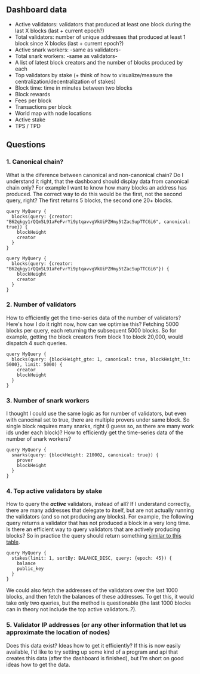 ## Dashboard data
* Active validators: validators that produced at least one block during the last X blocks (last + current epoch?)
* Total validators: number of unique addresses that produced at least 1 block since X blocks (last + current epoch?)
* Active snark workers: -same as validators-
* Total snark workers: -same as validators-
* A list of latest block creators and the number of blocks produced by each
* Top validators by stake (+ think of how to visualize/measure the centralization/decentralization of stakes)
* Block time: time in minutes between two blocks
* Block rewards
* Fees per block
* Transactions per block
* World map with node locations
* Active stake
* TPS / TPD

## Questions

### 1. **Canonical chain?**

What is the diference between canonical and non-canonical chain? Do I understand it right, that the dashboard should display data from canonical chain only? For example I want to know how many blocks an address has produced. The correct way to do this would be the first, not the second query, right? The first returns 5 blocks, the second one 20+ blocks.

```
query MyQuery {
  blocks(query: {creator: "B62qkgy1rQQmSL91aFeFvrYi9ptqavvgVkUiPZHmy5tZacSupTTCGi6", canonical: true}) {
    blockHeight
    creator
  }
}
```

```
query MyQuery {
  blocks(query: {creator: "B62qkgy1rQQmSL91aFeFvrYi9ptqavvgVkUiPZHmy5tZacSupTTCGi6"}) {
    blockHeight
    creator
  }
}
```

### 2. **Number of validators**

How to efficiently get the time-series data of the number of validators? Here's how I do it right now, how can we optimise this? Fetching 5000 blocks per query, each returning the subsequent 5000 blocks. So for example, getting the block creators from block 1 to block 20,000, would dispatch 4 such queries.

```
query MyQuery {
  blocks(query: {blockHeight_gte: 1, canonical: true, blockHeight_lt: 5000}, limit: 5000) {
    creator
    blockHeight
  }
}
```

### 3. **Number of snark workers**

I thought I could use the same logic as for number of validators, but even with canocinal set to true, there are multiple provers under same block. So single block requires many snarks, right (I guess so, as there are many work ids under each block)? How to efficiently get the time-series data of the number of snark workers?

```
query MyQuery {
  snarks(query: {blockHeight: 210002, canonical: true}) {
    prover
    blockHeight
  }
}
```

### 4. **Top active validators by stake**

How to query the ***active*** validators, instead of all? If I understand correctly, there are many addresses that delegate to itself, but are not actually running the validators (and so not producing any blocks). For example, the following query returns a validator that has not produced a block in a very long time. Is there an efficient way to query validators that are actively producing blocks? So in practice the query should return something [similar to this table](https://minascan.io/mainnet/validators/leaderboard?epoch=45&isFullyUnlocked=false&isNotAnonymous=false&isVerifOnly=false&isWithFee=false&orderBy=DESC&page=0&searchStr=&size=100&sortBy=amount_staked&stake=1000&type=active).

```
query MyQuery {
  stakes(limit: 1, sortBy: BALANCE_DESC, query: {epoch: 45}) {
    balance
    public_key
  }
}
```

We could also fetch the addresses of the validators over the last 1000 blocks, and then fetch the balances of these addresses. To get this, it would take only two queries, but the method is questionable (the last 1000 blocks can in theory not include the top active validators..?).

### 5. **Validator IP addresses (or any other information that let us approximate the location of nodes)**

Does this data exist? Ideas how to get it efficiently? If this is now easily available, I'd like to try setting up some kind of a program and api that creates this data (after the dashboard is finished), but I'm short on good ideas how to get the data.
